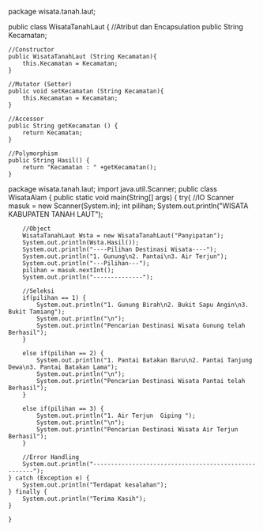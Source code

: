 package wisata.tanah.laut;

public class WisataTanahLaut {
    //Atribut dan Encapsulation
    public String Kecamatan;
    
    //Constructor
    public WisataTanahLaut (String Kecamatan){
        this.Kecamatan = Kecamatan;
    }
    
    //Mutator (Setter)
    public void setKecamatan (String Kecamatan){
        this.Kecamatan = Kecamatan;
    }

    //Accessor
    public String getKecamatan () {
        return Kecamatan;
    }
    
    //Polymorphism
    public String Hasil() {
        return "Kecamatan : " +getKecamatan();
    }




package wisata.tanah.laut;
import java.util.Scanner;
public class WisataAlam {
    public static void main(String[] args) {
    try{
        //IO
        Scanner masuk = new Scanner(System.in);
        int pilihan;
        System.out.println("WISATA KABUPATEN TANAH LAUT");
        
        //Object
        WisataTanahLaut Wsta = new WisataTanahLaut("Panyipatan");
        System.out.println(Wsta.Hasil());
        System.out.println("----Pilihan Destinasi Wisata----");
        System.out.println("1. Gunung\n2. Pantai\n3. Air Terjun");
        System.out.println("---Pilihan---");
        pilihan = masuk.nextInt();
        System.out.println("--------------");
        
        //Seleksi
        if(pilihan == 1) {
            System.out.println("1. Gunung Birah\n2. Bukit Sapu Angin\n3. Bukit Tamiang");
            System.out.println("\n");
            System.out.println("Pencarian Destinasi Wisata Gunung telah Berhasil");
        }
        
        else if(pilihan == 2) {
            System.out.println("1. Pantai Batakan Baru\n2. Pantai Tanjung Dewa\n3. Pantai Batakan Lama");
            System.out.println("\n");
            System.out.println("Pencarian Destinasi Wisata Pantai telah Berhasil");
        }
        
        else if(pilihan == 3) {
            System.out.println("1. Air Terjun  Giping ");
            System.out.println("\n");
            System.out.println("Pencarian Destinasi Wisata Air Terjun Berhasil");
        }
        
        //Error Handling
        System.out.println("-----------------------------------------------------");      
    } catch (Exception e) {
        System.out.println("Terdapat kesalahan");    
    } finally {
        System.out.println("Terima Kasih");
    }
     
    }





  
